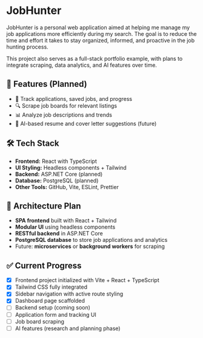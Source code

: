 # JobHunter

JobHunter is a personal web application aimed at helping me manage my job applications more efficiently 
during my search. The goal is to reduce the time and effort it takes to stay organized, informed, and 
proactive in the job hunting process.

This project also serves as a full-stack portfolio example, with plans to integrate scraping, 
data analytics, and AI features over time.

## 🚀 Features (Planned)

- 📂 Track applications, saved jobs, and progress
- 🔍 Scrape job boards for relevant listings
- 📊 Analyze job descriptions and trends
- 🧠 AI-based resume and cover letter suggestions (future)

## 🛠 Tech Stack

- **Frontend:** React with TypeScript
- **UI Styling:** Headless components + Tailwind
- **Backend:** ASP.NET Core (planned)
- **Database:** PostgreSQL (planned)
- **Other Tools:** GitHub, Vite, ESLint, Prettier

## 🧱 Architecture Plan

- **SPA frontend** built with React + Tailwind
- **Modular UI** using headless components
- **RESTful backend** in ASP.NET Core
- **PostgreSQL database** to store job applications and analytics
- Future: **microservices** or **background workers** for scraping

## ✅ Current Progress

- [x] Frontend project initialized with Vite + React + TypeScript
- [x] Tailwind CSS fully integrated
- [x] Sidebar navigation with active route styling
- [x] Dashboard page scaffolded
- [ ] Backend setup (coming soon)
- [ ] Application form and tracking UI
- [ ] Job board scraping
- [ ] AI features (research and planning phase)
